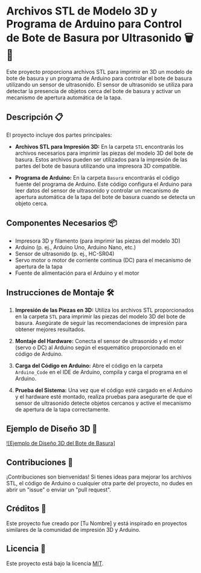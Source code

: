 # Archivos STL de Modelo 3D y Programa de Arduino para Control de Bote de Basura por Ultrasonido 🗑️📐

Este proyecto proporciona archivos STL para imprimir en 3D un modelo de bote de basura y un programa de Arduino para controlar el bote de basura utilizando un sensor de ultrasonido. El sensor de ultrasonido se utiliza para detectar la presencia de objetos cerca del bote de basura y activar un mecanismo de apertura automática de la tapa.

## Descripción 📋

El proyecto incluye dos partes principales:

- **Archivos STL para Impresión 3D:** En la carpeta `STL` encontrarás los archivos necesarios para imprimir las piezas del modelo 3D del bote de basura. Estos archivos pueden ser utilizados para la impresión de las partes del bote de basura utilizando una impresora 3D compatible.

- **Programa de Arduino:** En la carpeta `Basura` encontrarás el código fuente del programa de Arduino. Este código configura el Arduino para leer datos del sensor de ultrasonido y controlar un mecanismo de apertura automática de la tapa del bote de basura cuando se detecta un objeto cerca.

## Componentes Necesarios 📦

- Impresora 3D y filamento (para imprimir las piezas del modelo 3D)
- Arduino (p. ej., Arduino Uno, Arduino Nano, etc.)
- Sensor de ultrasonido (p. ej., HC-SR04)
- Servo motor o motor de corriente continua (DC) para el mecanismo de apertura de la tapa
- Fuente de alimentación para el Arduino y el motor

## Instrucciones de Montaje 🛠️

1. **Impresión de las Piezas en 3D:** Utiliza los archivos STL proporcionados en la carpeta `STL` para imprimir las piezas del modelo 3D del bote de basura. Asegúrate de seguir las recomendaciones de impresión para obtener mejores resultados.

2. **Montaje del Hardware:** Conecta el sensor de ultrasonido y el motor (servo o DC) al Arduino según el esquemático proporcionado en el código de Arduino.

3. **Carga del Código en Arduino:** Abre el código en la carpeta `Arduino_Code` en el IDE de Arduino, compila y carga el programa en el Arduino.

4. **Prueba del Sistema:** Una vez que el código esté cargado en el Arduino y el hardware esté montado, realiza pruebas para asegurarte de que el sensor de ultrasonido detecte objetos cercanos y active el mecanismo de apertura de la tapa correctamente.

## Ejemplo de Diseño 3D 🌟

[![Ejemplo de Diseño 3D del Bote de Basura]](https://www.youtube.com/watch?v=ejemplo-video)

## Contribuciones 🚀

¡Contribuciones son bienvenidas! Si tienes ideas para mejorar los archivos STL, el código de Arduino o cualquier otra parte del proyecto, no dudes en abrir un "issue" o enviar un "pull request".

## Créditos 🙌

Este proyecto fue creado por [Tu Nombre] y está inspirado en proyectos similares de la comunidad de impresión 3D y Arduino.

## Licencia 📝

Este proyecto está bajo la licencia [MIT](LICENSE).
